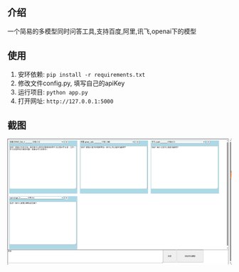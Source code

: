 ## 介绍

一个简易的多模型同时问答工具,支持百度,阿里,讯飞,openai下的模型

## 使用

1. 安环依赖: `pip install -r requirements.txt`
2. 修改文件config.py, 填写自己的apiKey
3. 运行项目: `python app.py`
4. 打开网址: `http://127.0.0.1:5000`

## 截图

![](static/demo.png)